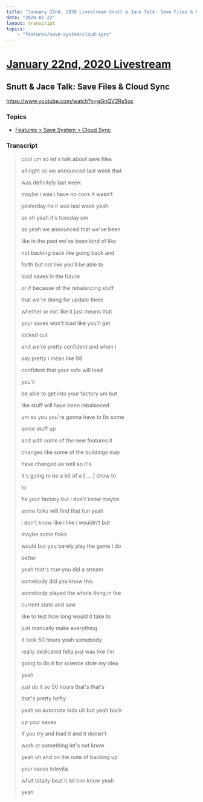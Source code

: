 ```yaml
---
title: "January 22nd, 2020 Livestream Snutt & Jace Talk: Save Files & Cloud Sync"
date: "2020-01-22"
layout: transcript
topics:
    - "features/save-system/cloud-sync"
---
```

# [January 22nd, 2020 Livestream](../2020-01-22.md)
## Snutt & Jace Talk: Save Files & Cloud Sync
https://www.youtube.com/watch?v=gGnQV2Rs5oc

### Topics
* [Features > Save System > Cloud Sync](../topics/features/save-system/cloud-sync.md)

### Transcript

> cool um so let's talk about save files
>
> all right so we announced last week that
>
> was definitely last week
>
> maybe i was i have no cons it wasn't
>
> yesterday no it was last week yeah
>
> so oh yeah it's tuesday um
>
> so yeah we announced that we've been
>
> like in the past we've been kind of like
>
> not backing back like going back and
>
> forth but not like you'll be able to
>
> load saves in the future
>
> or if because of the rebalancing stuff
>
> that we're doing for update three
>
> whether or not like it just means that
>
> your saves won't load like you'll get
>
> locked out
>
> and we're pretty confident and when i
>
> say pretty i mean like 98
>
> confident that your safe will load
>
> you'll
>
> be able to get into your factory um but
>
> like stuff will have been rebalanced
>
> um so you you're gonna have to fix some
>
> some stuff up
>
> and with some of the new features it
>
> changes like some of the buildings may
>
> have changed as well so it's
>
> it's going to be a bit of a [ __ ] show to
>
> to
>
> fix your factory but i don't know maybe
>
> some folks will find that fun yeah
>
> i don't know like i like i wouldn't but
>
> maybe some folks
>
> would but you barely play the game i do
>
> better
>
> yeah that's true you did a stream
>
> somebody did you know this
>
> somebody played the whole thing in the
>
> current state and saw
>
> like to test how long would it take to
>
> just manually make everything
>
> it took 50 hours yeah somebody
>
> really dedicated fella just was like i'm
>
> going to do it for science stole my idea
>
> yeah
>
> just do it so 50 hours that's that's
>
> that's pretty hefty
>
> yeah so automate kids uh but yeah back
>
> up your saves
>
> if you try and load it and it doesn't
>
> work or something let's not know
>
> yeah uh and on the note of backing up
>
> your saves televita
>
> what totally beat it let him know yeah
>
> yeah
>
